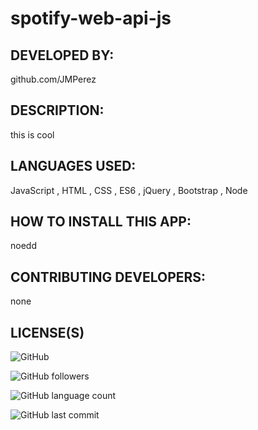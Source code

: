 
# spotify-web-api-js
## DEVELOPED BY: 
github.com/JMPerez
## DESCRIPTION:
this is cool
## LANGUAGES USED:
 JavaScript , HTML , CSS , ES6 , jQuery , Bootstrap , Node 
## HOW TO INSTALL THIS APP:
noedd
## CONTRIBUTING DEVELOPERS:
none
## LICENSE(S)


![GitHub](https://img.shields.io/github/license/JMPerez/spotify-web-api-js)

![GitHub followers](https://img.shields.io/github/followers/JMPerez?label=GitHub%20Followers&logo=Github&?style=social)

![GitHub language count](https://img.shields.io/github/languages/count/JMPerez/spotify-web-api-js?logo=GitHub)

![GitHub last commit](https://img.shields.io/github/last-commit/JMPerez/spotify-web-api-js)
